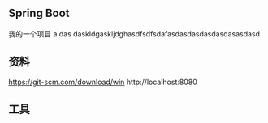 ##  Spring Boot
我的一个项目
a das daskldgaskljdghasdfsdfsdafasdasdasdasdasdasasdasd 
## 资料
https://git-scm.com/download/win
http://localhost:8080
## 工具